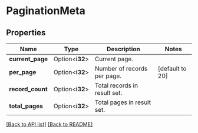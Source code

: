# PaginationMeta

## Properties

Name | Type | Description | Notes
------------ | ------------- | ------------- | -------------
**current_page** | Option<**i32**> | Current page. | 
**per_page** | Option<**i32**> | Number of records per page. | [default to 20]
**record_count** | Option<**i32**> | Total records in result set. | 
**total_pages** | Option<**i32**> | Total pages in result set. | 

[[Back to API list]](../README.md#documentation-for-api-endpoints) [[Back to README]](../README.md)


